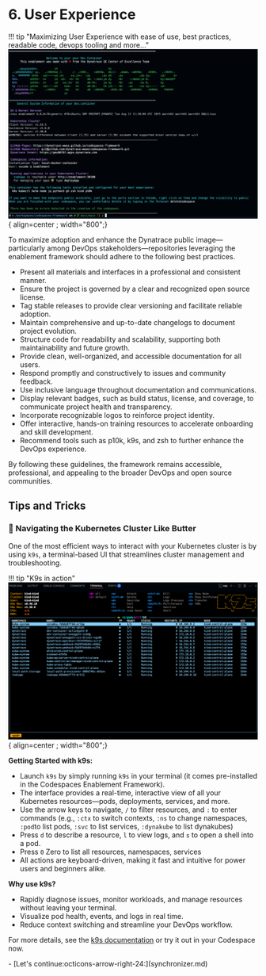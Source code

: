 

# 6. User Experience

!!! tip "Maximizing User Experience with ease of use, best practices, readable code, devops tooling and more..."
	![greeting](img/greeting.png){ align=center ; width="800";} 


To maximize adoption and enhance the Dynatrace public image—particularly among DevOps stakeholders—repositories leveraging the enablement framework should adhere to the following best practices.

- Present all materials and interfaces in a professional and consistent manner.
- Ensure the project is governed by a clear and recognized open source license.
- Tag stable releases to provide clear versioning and facilitate reliable adoption.
- Maintain comprehensive and up-to-date changelogs to document project evolution.
- Structure code for readability and scalability, supporting both maintainability and future growth.
- Provide clean, well-organized, and accessible documentation for all users.
- Respond promptly and constructively to issues and community feedback.
- Use inclusive language throughout documentation and communications.
- Display relevant badges, such as build status, license, and coverage, to communicate project health and transparency.
- Incorporate recognizable logos to reinforce project identity.
- Offer interactive, hands-on training resources to accelerate onboarding and skill development.
- Recommend tools such as p10k, k9s, and zsh to further enhance the DevOps experience.

By following these guidelines, the framework remains accessible, professional, and appealing to the broader DevOps and open source communities.


## Tips and Tricks

### 🧈 Navigating the Kubernetes Cluster Like Butter

One of the most efficient ways to interact with your Kubernetes cluster is by using `k9s`, a terminal-based UI that streamlines cluster management and troubleshooting.

!!! tip "K9s in action"
	![k9s](img/k9s.png){ align=center ; width="800";} 


**Getting Started with k9s:**

- Launch `k9s` by simply running `k9s` in your terminal (it comes pre-installed in the Codespaces Enablement Framework).
- The interface provides a real-time, interactive view of all your Kubernetes resources—pods, deployments, services, and more.
- Use the arrow keys to navigate, `/` to filter resources, and `:` to enter commands (e.g., `:ctx` to switch contexts, `:ns` to change namespaces, `:pod`to list pods, `:svc` to list services, `:dynakube` to list dynakubes)
- Press `d` to describe a resource, `l` to view logs, and `s` to open a shell into a pod.
- Press `0` Zero to list all resources, namespaces, services
- All actions are keyboard-driven, making it fast and intuitive for power users and beginners alike.

**Why use k9s?**

- Rapidly diagnose issues, monitor workloads, and manage resources without leaving your terminal.
- Visualize pod health, events, and logs in real time.
- Reduce context switching and streamline your DevOps workflow.


For more details, see the [k9s documentation](https://k9scli.io/) or try it out in your Codespace now.

<div class="grid cards" markdown>
- [Let's continue:octicons-arrow-right-24:](synchronizer.md)
</div>